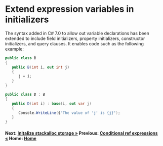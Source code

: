 # Extend expression variables in initializers

The syntax added in C# 7.0 to allow out variable declarations has been extended to include field initializers, property initializers, constructor initializers, and query clauses. It enables code such as the following example:

```csharp
public class B
{
   public B(int i, out int j)
   {
      j = i;
   }
}

public class D : B
{
   public D(int i) : base(i, out var j)
   {
      Console.WriteLine($"The value of 'j' is {j}");
   }
}
```

#### Next: [Initalize stackalloc storage &raquo;](./initialize-stackalloc.md)    Previous: [Conditional ref expressions  &laquo;](./conditional-ref-expressions.md) Home: [Home](readme.md)
